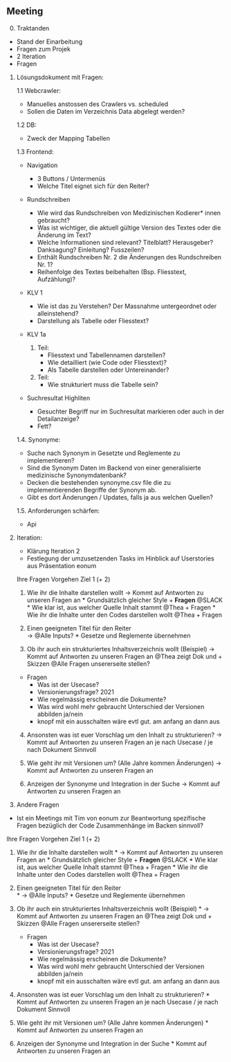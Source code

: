 
## Meeting

0. Traktanden

* Stand der Einarbeitung
* Fragen zum Projek
* 2 Iteration
* Fragen

1. Lösungsdokument mit Fragen:

	1.1 Webcrawler: 
	* Manuelles anstossen des Crawlers vs. scheduled
	* Sollen die Daten im Verzeichnis Data abgelegt werden?
	
	1.2 DB: 
	* Zweck der Mapping Tabellen
		
	1.3 Frontend:
	* Navigation
		* 3 Buttons / Untermenüs
		* Welche Titel eignet sich für den Reiter?
		
	* Rundschreiben
		* Wie wird das Rundschreiben von Medizinischen Kodierer* innen gebraucht?
		* Was ist wichtiger, die aktuell gültige Version des Textes oder die Änderung im Text? 
		* Welche Informationen sind relevant? Titelblatt? Herausgeber? Danksagung? Einleitung? Fusszeilen?
		* Enthält Rundschreiben Nr. 2 die Änderungen des Rundschreiben Nr. 1? 
		* Reihenfolge des Textes beibehalten (Bsp. Fliesstext, Aufzählung)? 

	* KLV 1
		* Wie ist das zu Verstehen? Der Massnahme untergeordnet oder alleinstehend?
		* Darstellung als Tabelle oder Fliesstext?

	* KLV 1a
		1. Teil:
			* Fliesstext und Tabellennamen darstellen? 
			* Wie detailliert (wie Code oder Fliesstext)? 
			* Als Tabelle darstellen oder Untereinander? 
		2. Teil:
			* Wie strukturiert muss die Tabelle sein?
				
	* Suchresultat Highliten
		* Gesuchter Begriff nur im Suchresultat markieren oder auch in der Detailanzeige? 
		* Fett?
		
	1.4. Synonyme: 
	* Suche nach Synonym in Gesetzte und Reglemente zu implementieren? 
	* Sind die Synonym Daten im Backend von einer generalisierte medizinische Synonymdatenbank? 
	* Decken die bestehenden synonyme.csv file die zu implementierenden Begriffe der Synonym ab. 
	* Gibt es dort Änderungen / Updates, falls ja aus welchen Quellen? 
		
	1.5. Anforderungen schärfen:
	* Api

2. Iteration:
	* Klärung Iteration 2
	* Festlegung der umzusetzenden Tasks im Hinblick auf Userstories aus Präsentation eonum
		
	
	Ihre Fragen Vorgehen Ziel 1 (+ 2)

	1. Wie ihr die Inhalte darstellen wollt
			&rarr; Kommt auf Antworten zu unseren Fragen an
			* Grundsätzlich gleicher Style
			+ **Fragen** @SLACK
			* Wie klar ist, aus welcher Quelle Inhalt stammt @Thea + Fragen
			* Wie ihr die Inhalte unter den Codes darstellen wollt @Thea + Fragen

	2. Einen geeigneten Titel für den Reiter  
			&rarr; @Alle Inputs? 
			 * Gesetze und Reglemente übernehmen

	3. Ob ihr auch ein strukturiertes Inhaltsverzeichnis wollt (Beispiel)
			&rarr; Kommt auf Antworten zu unseren Fragen an
				@Thea zeigt Dok und + Skizzen 
				@Alle Fragen unsererseite stellen? 

	* Fragen
		* Was ist der Usecase? 
		* Versionierungsfrage? 2021
		* Wie regelmässig erscheinen die Dokumente? 
		* Was wird wohl mehr gebraucht Unterschied der Versionen abbilden ja/nein
		* knopf mit ein ausschalten wäre evtl gut. am anfang an dann aus


	4. Ansonsten was ist euer Vorschlag um den Inhalt zu strukturieren?
			-> Kommt auf Antworten zu unseren Fragen an
				je nach Usecase / je nach Dokument Sinnvoll

	5. Wie geht ihr mit Versionen um? (Alle Jahre kommen Änderungen)
			-> Kommt auf Antworten zu unseren Fragen an


	6. Anzeigen der Synonyme und Integration in der Suche
			-> Kommt auf Antworten zu unseren Fragen an
				
				
3. Andere Fragen
* Ist ein Meetings mit Tim von eonum zur Beantwortung spezifische Fragen
bezüglich der Code Zusammenhänge im Backen sinnvoll?

Ihre Fragen Vorgehen Ziel 1 (+ 2)
1. Wie ihr die Inhalte darstellen wollt
			* &rarr; Kommt auf Antworten zu unseren Fragen an
			* Grundsätzlich gleicher Style
			+ **Fragen** @SLACK
			* Wie klar ist, aus welcher Quelle Inhalt stammt @Thea + Fragen
			* Wie ihr die Inhalte unter den Codes darstellen wollt @Thea + Fragen

2. Einen geeigneten Titel für den Reiter  
			* &rarr; @Alle Inputs? 
			 * Gesetze und Reglemente übernehmen

3. Ob ihr auch ein strukturiertes Inhaltsverzeichnis wollt (Beispiel)
			* &rarr; Kommt auf Antworten zu unseren Fragen an
				@Thea zeigt Dok und + Skizzen 
				@Alle Fragen unsererseite stellen? 

	* Fragen
		* Was ist der Usecase? 
		* Versionierungsfrage? 2021
		* Wie regelmässig erscheinen die Dokumente? 
		* Was wird wohl mehr gebraucht Unterschied der Versionen abbilden ja/nein
		* knopf mit ein ausschalten wäre evtl gut. am anfang an dann aus


4. Ansonsten was ist euer Vorschlag um den Inhalt zu strukturieren?
			* Kommt auf Antworten zu unseren Fragen an
				je nach Usecase / je nach Dokument Sinnvoll

5. Wie geht ihr mit Versionen um? (Alle Jahre kommen Änderungen)
			* Kommt auf Antworten zu unseren Fragen an


6. Anzeigen der Synonyme und Integration in der Suche
			* Kommt auf Antworten zu unseren Fragen an
